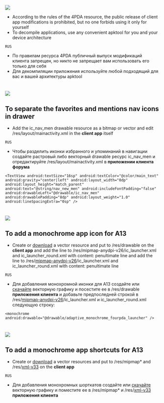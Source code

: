 
<img src="https://img.shields.io/badge/Note%20/%20Внимание-blue?longCache=true&logo=github&labelColor=blue&style=flat">

- According to the rules of the 4PDA resource, the public release of client app modifications is prohibited, but no one forbids using it only for yourself
- To decompile applications, use any convenient apktool for you and your device architecture

`RUS`
- По правилам ресурса 4PDA публичный выпуск модификаций клиента запрещен, но никто не запрещает вам использовать его только для себя
- Для декомпиляции приложения используйте любой подходящий для вас и вашей архитектуры apktool

#
#

<img src="https://img.shields.io/badge/Separate%20favorites%20and%20mentions%20/%20Разделение%20избранного%20и%20упоминаний-blue?longCache=true&logo=github&labelColor=blue&style=flat">

## To separate the favorites and mentions nav icons in drawer
- Add the ic_nav_men drawable resource as a bitmap or vector and edit /res/layout/mainactivity.xml in the **client app** itself

`RUS`

- Чтобы разделить иконки избранного и упоминаний в навигации создайте растровый либо векторный drawable ресурс ic_nav_men и отредактируйте /res/layout/mainactivity.xml в **приложении клиента форума**

`<TextView
    android:textSize="16sp"
    android:textColor="@color/main_text"
    android:gravity="center|left"
    android:layout_width="0dp"
    android:layout_height="match_parent"
    android:text="@string/nav_new_men"
    android:includeFontPadding="false"
    android:drawableLeft="@drawable/ic_nav_men"
    android:drawablePadding="8dp"
    android:layout_weight="1.0"
    android:lineSpacingExtra="0sp" />
`

#
#

<img src="https://img.shields.io/badge/Monochrome%20app%20icon%20/%20Монохромная%20иконка%20приложения-blue?longCache=true&logo=github&labelColor=blue&style=flat">

## To add a monochrome app icon for A13
- Create or [download](/assets/res/drawables) a vector resource and put to /res/drawable on the **client app** and add the line to /res/mipmap-anydpi-v26/ic_launcher.xml and ic_launcher_round.xml with content:
penultimate line and add the line to /res/[mipmap-anydpi-v26](/assets/res/mipmap-anydpi-v26)/ic_launcher.xml and ic_launcher_round.xml with content:
penultimate line

`RUS`
- Для добавления монохромной иконки для A13 создайте или [скачайте](/assets/res/drawables) векторную графику и посестите ее в /res/drawable **приложения клиента** и добавьте предпоследней строкой в /res/[mipmap-anydpi-v26](/assets/res/mipmap-anydpi-v26)/ic_launcher.xml и ic_launcher_round.xml следующую строку:

`<monochrome android:drawable="@drawable/adaptive_monochrome_fourpda_launcher" />`

#
#

<img src="https://img.shields.io/badge/Monochrome%20app%20shortcuts%20/%20Монохромные%20иконки%20шорткатов-blue?longCache=true&logo=github&labelColor=blue&style=flat">


## To add a monochrome app shortcuts for A13
- Create or [download](/assets/res) a vector resources and put to /res/mipmap* and /res/[xml-v33](/assets/res/xml-v33) on the **client app**

`RUS`
- Для добавления монохромных шорткатов создайте или [скачайте](/assets/res) векторную графику и поместите ее в /res/mipmap* и /res/[xml-v33](/assets/res/xml-v33) **приложения клиента** 
